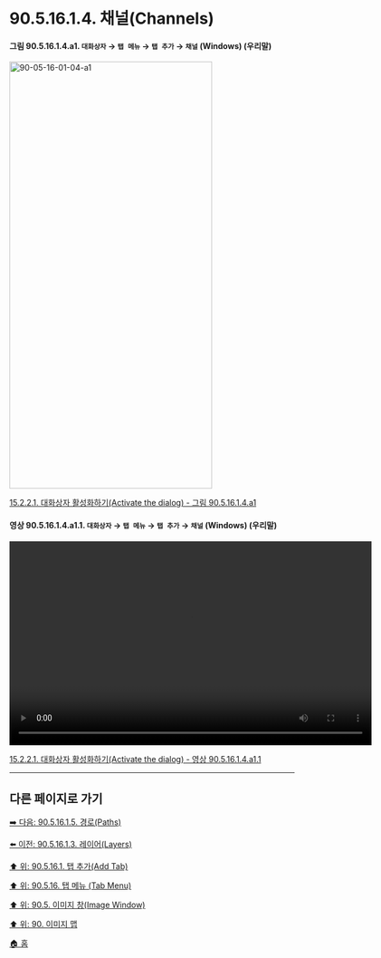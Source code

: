 # 90.5.16.1.4. 채널(Channels)

<a id="90-05-16-01-04-a1"></a>

#### 그림 90.5.16.1.4.a1. `대화상자` → `탭 메뉴` → `탭 추가` → `채널` (Windows) (우리말)
<img width="358" height="754" alt="90-05-16-01-04-a1" src="https://github.com/wonder13662/gimp/assets/15767104/f6392b83-0937-4c65-8f64-4f09d5a2e724" />

[15.2.2.1. 대화상자 활성화하기(Activate the dialog) - 그림 90.5.16.1.4.a1](./15-02-02-01-activate_the_dialog.md#90-05-16-01-04-a1)

<a id="90-05-16-01-04-a1-01"></a>

#### 영상 90.5.16.1.4.a1.1. `대화상자` → `탭 메뉴` → `탭 추가` → `채널` (Windows) (우리말)
<video controls="controls" width="640" height="360" src="https://github.com/wonder13662/gimp/assets/15767104/7bdaf130-7bcd-40f4-8258-0d651570e217"></video>

[15.2.2.1. 대화상자 활성화하기(Activate the dialog) - 영상 90.5.16.1.4.a1.1](./15-02-02-01-activate_the_dialog.md#90-05-16-01-04-a1-01)

***

## 다른 페이지로 가기

[➡️ 다음: 90.5.16.1.5. 경로(Paths)](./90-05-16-01-05-paths.md)

[⬅️ 이전: 90.5.16.1.3. 레이어(Layers)](./90-05-16-01-04-layers.md)

[⬆️ 위: 90.5.16.1. 탭 추가(Add Tab)](./90-05-16-01-00-add_tab.md)

[⬆️ 위: 90.5.16. 탭 메뉴 (Tab Menu)](./90-05-16-00-tab_menu.md)

[⬆️ 위: 90.5. 이미지 창(Image Window)](./90-05-00-image_window.md)

[⬆️ 위: 90. 이미지 맵](./90-00-image-map.md)

[🏠 홈](./00-home.md)